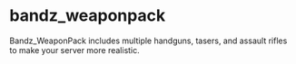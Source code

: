 # bandz_weaponpack
 Bandz_WeaponPack includes multiple handguns, tasers, and assault rifles to make your server more realistic.
